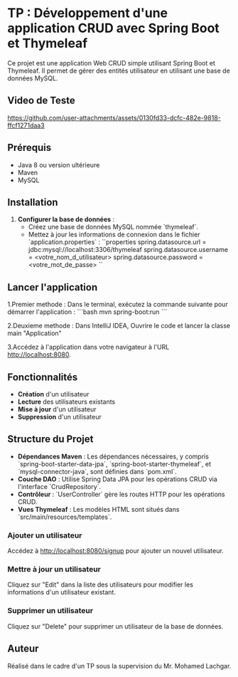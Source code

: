 # TP : Développement d'une application CRUD avec Spring Boot et Thymeleaf

Ce projet est une application Web CRUD simple utilisant Spring Boot et Thymeleaf. Il permet de gérer des entités utilisateur en utilisant une base de données MySQL.

## Video de Teste

https://github.com/user-attachments/assets/0130fd33-dcfc-482e-9818-ffcf1271daa3

## Prérequis

- Java 8 ou version ultérieure
- Maven
- MySQL

## Installation

1. **Configurer la base de données** : 
   - Créez une base de données MySQL nommée \`thymeleaf\`.
   - Mettez à jour les informations de connexion dans le fichier \`application.properties\` :
     \`\`properties
     spring.datasource.url = jdbc:mysql://localhost:3306/thymeleaf
     spring.datasource.username = <votre_nom_d_utilisateur>
     spring.datasource.password = <votre_mot_de_passe>
     \`\`

## Lancer l'application

1.Premier methode : Dans le terminal, exécutez la commande suivante pour démarrer l'application :
\`\`\`bash
mvn spring-boot:run
\`\`\`

2.Deuxieme methode : Dans IntelliJ IDEA, Ouvrire le code et lancer la classe main "Application"

3.Accédez à l'application dans votre navigateur à l'URL [http://localhost:8080](http://localhost:8080).

## Fonctionnalités

- **Création** d'un utilisateur
- **Lecture** des utilisateurs existants
- **Mise à jour** d'un utilisateur
- **Suppression** d'un utilisateur

## Structure du Projet

- **Dépendances Maven** : Les dépendances nécessaires, y compris \`spring-boot-starter-data-jpa\`, \`spring-boot-starter-thymeleaf\`, et \`mysql-connector-java\`, sont définies dans \`pom.xml\`.
- **Couche DAO** : Utilise Spring Data JPA pour les opérations CRUD via l'interface \`CrudRepository\`.
- **Contrôleur** : \`UserController\` gère les routes HTTP pour les opérations CRUD.
- **Vues Thymeleaf** : Les modèles HTML sont situés dans \`src/main/resources/templates\`.

### Ajouter un utilisateur
Accédez à [http://localhost:8080/signup](http://localhost:8080/signup) pour ajouter un nouvel utilisateur.

### Mettre à jour un utilisateur
Cliquez sur \"Edit\" dans la liste des utilisateurs pour modifier les informations d'un utilisateur existant.

### Supprimer un utilisateur
Cliquez sur \"Delete\" pour supprimer un utilisateur de la base de données.

## Auteur

Réalisé dans le cadre d'un TP sous la supervision du Mr. Mohamed Lachgar.

